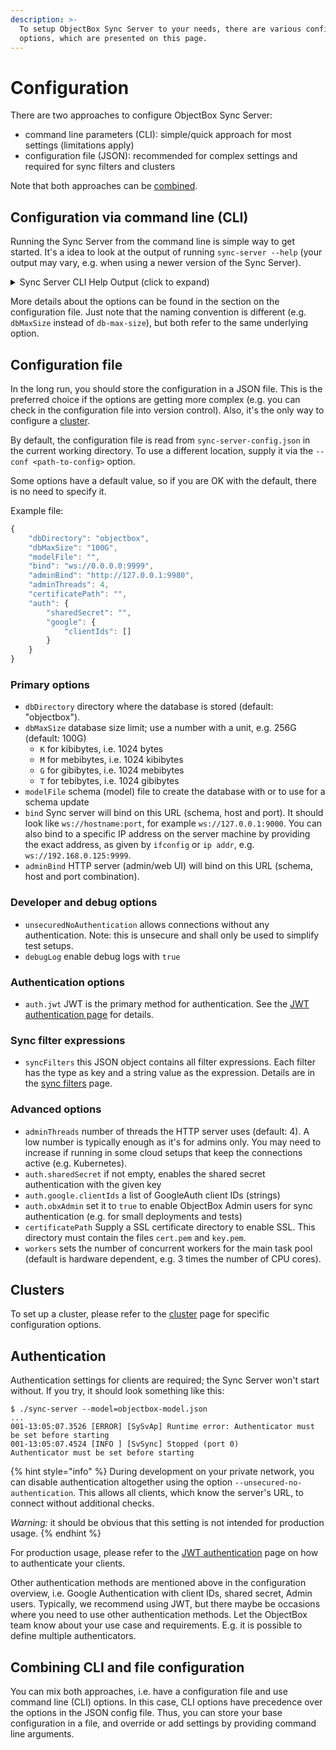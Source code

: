 ```yaml
---
description: >-
  To setup ObjectBox Sync Server to your needs, there are various configuration
  options, which are presented on this page.
---
```


# Configuration

There are two approaches to configure ObjectBox Sync Server:

* command line parameters (CLI): simple/quick approach for most settings (limitations apply)
* configuration file (JSON): recommended for complex settings and required for sync filters and clusters

Note that both approaches can be [combined](configuration.md#combining-cli-and-file-configuration).

## Configuration via command line (CLI)

Running the Sync Server from the command line is simple way to get started. It's a idea to look at the output of running `sync-server --help` (your output may vary, e.g. when using a newer version of the Sync Server).

<details>

<summary>Sync Server CLI Help Output (click to expand)</summary>

```
sync-server --help
001-16:12:08.9830 [INFO ] [SvSyAp] Starting ObjectBox Sync Server version 5 (protocol version: 6, core: 4.0.3-2025-01-24 (SyncServer, http, graphql, admin, tree, dlog, cluster, backup, lmdb, VectorSearch, SyncMongoDb))
ObjectBox Sync Server
Usage:
  sync-server [OPTION...]

      --admin-bind arg          host/IP and port the admin http server 
                                should listen on (default: 
                                http://127.0.0.1:9980)
      --admin-threads arg       number of the worker threads used by admin 
                                http server (default: 4)
      --admin-off               do not start the admin http server
      --async-tx-slot arg       If async DB TXs are "too fast", this adds a 
                                delay to fill up the slot (default: 3000)
      --auth-obx-admin          Enable ObjectBox Admin Users database for 
                                authentication
      --auth-required arg       Comma-separated list of authentication 
                                methods (credential types) required for 
                                clients to connect (default: "")
  -b, --bind arg                host/IP and port the sync server should 
                                listen on (default: "")
  -c, --conf arg                configuration file path (default: 
                                sync-server-config.json)
      --cert arg                certificate file path (default: "")
      --cluster-id arg          cluster ID to enable cluster mode for 
                                servers (default: "")
      --debug                   enable debug logs
      --fixed-follower          the server never becomes the leader of the 
                                cluster
      --fixed-leader            make the server the (only!) leader of the 
                                cluster (danger: read docs carefully!)
  -d, --db-directory arg        directory where the database is stored 
                                (default: objectbox)
      --db-max-size arg         database size limit; use a number with a 
                                unit (K/M/G/T), e.g. 256G (default: 
                                104857600K)
  -h, --help                    show help
      --jwt-public-key-url arg  URL to the public key for JWT token 
                                validation (default: "")
      --jwt-claim-aud arg       Expected audience claim in JWT token 
                                (default: "")
      --jwt-claim-iss arg       Expected issuer claim in JWT token 
                                (default: "")
  -m, --model arg               schema model file to load (JSON) (default: 
                                "")
      --mongo-url arg           MongoDB Sync Connector: URL to the MongoDB 
                                instance (default: "")
      --mongo-db arg            MongoDB Sync Connector: name of the primary 
                                MongoDB database to sync (default: "")
      --no-stacks               disable stack traces when logging errors
      --unsecured-no-authentication
                                [UNSECURE] allow connections without 
                                authentication
      --workers arg             number of workers for the main task pool 
                                (default is hardware dependent, e.g. 3 * 
                                CPU "cores") (default: 0)
      --restore-backup arg      restores the DB to the given backup file 
                                (by default, restoration takes place only 
                                if no DB exist)
      --backup-overwrites-db    forces the restoration of the backup even 
                                if the DB already exists (danger: 
                                overwrites the db permanently!)

```

</details>

More details about the options can be found in the section on the configuration file. Just note that the naming convention is different (e.g. `dbMaxSize` instead of `db-max-size`), but both refer to the same underlying option.

## Configuration file

In the long run, you should store the configuration in a JSON file. This is the preferred choice if the options are getting more complex (e.g. you can check in the configuration file into version control). Also, it's the only way to configure  a [cluster](sync-cluster.md).

By default, the configuration file is read from `sync-server-config.json` in the current working directory. To use a different location, supply it via the `--conf <path-to-config>` option.

Some options have a default value, so if you are OK with the default, there is no need to specify it.

Example file:

```javascript
{
    "dbDirectory": "objectbox",
    "dbMaxSize": "100G",
    "modelFile": "",
    "bind": "ws://0.0.0.0:9999",
    "adminBind": "http://127.0.0.1:9980",
    "adminThreads": 4,
    "certificatePath": "",
    "auth": {
        "sharedSecret": "",
        "google": {
            "clientIds": []
        }
    }
}
```

### Primary options

* `dbDirectory` directory where the database is stored (default: "objectbox").
* `dbMaxSize` database size limit; use a number with a unit, e.g. 256G (default: 100G)&#x20;
  * `K` for kibibytes, i.e. 1024 bytes
  * `M` for mebibytes, i.e. 1024 kibibytes
  * `G` for gibibytes, i.e. 1024 mebibytes
  * `T` for tebibytes, i.e. 1024 gibibytes
* `modelFile` schema (model) file to create the database with or to use for a schema update
* `bind` Sync server will bind on this URL (schema, host and port). It should look like `ws://hostname:port`, for example `ws://127.0.0.1:9000`. You can also bind to a specific IP address on the server machine by providing the exact address, as given by `ifconfig` or `ip addr`, e.g.  `ws://192.168.0.125:9999`.
* `adminBind` HTTP server (admin/web UI) will bind on this URL (schema, host and port combination).

### Developer and debug options

* `unsecuredNoAuthentication` allows connections without any authentication. Note: this is unsecure and shall only be used to simplify test setups.
* `debugLog` enable debug logs with `true`

### Authentication options

* `auth.jwt` JWT is the primary method for authentication. See the [JWT authentication page](jwt-authentication.md) for details.

### Sync filter expressions

* `syncFilters` this JSON object contains all filter expressions.
  Each filter has the type as key and a string value as the expression.
  Details are in the [sync filters](sync-filters.md) page.

### Advanced options

* `adminThreads` number of threads the HTTP server uses (default: 4). A low number is typically enough as it's for admins only. You may need to increase if running in some cloud setups that keep the connections active (e.g. Kubernetes).
* `auth.sharedSecret` if not empty, enables the shared secret authentication with the given key
* `auth.google.clientIds` a list of GoogleAuth client IDs (strings)
* `auth.obxAdmin` set it to `true` to enable ObjectBox Admin users for sync authentication (e.g. for small deployments and tests)
* `certificatePath` Supply a SSL certificate directory to enable SSL. This directory must contain the files `cert.pem` and `key.pem`.
* `workers` sets the number of concurrent workers for the main task pool (default is hardware dependent, e.g. 3 times the number of CPU cores).

## Clusters
To set up a cluster, please refer to the [cluster](sync-cluster.md) page for specific configuration options.

## Authentication

Authentication settings for clients are required; the Sync Server won't start without. If you try, it should look something like this:

```
$ ./sync-server --model=objectbox-model.json
...
001-13:05:07.3526 [ERROR] [SySvAp] Runtime error: Authenticator must be set before starting
001-13:05:07.4524 [INFO ] [SvSync] Stopped (port 0)
Authenticator must be set before starting
```

{% hint style="info" %}
During development on your private network, you can disable authentication altogether using the option `--unsecured-no-authentication`. This allows all clients, which know the server's URL, to connect without additional checks.

_Warning:_ it should be obvious that this setting is not intended for production usage.
{% endhint %}

For production usage, please refer to the [JWT authentication](./jwt-authentication.md) page on how to authenticate your clients.

Other authentication methods are mentioned above in the configuration overview, i.e. Google Authentication with client IDs, shared secret, Admin users.
Typically, we recommend using JWT, but there maybe be occasions where you need to use other authentication methods. Let the ObjectBox team know about your use case and requirements. E.g. it is possible to define multiple authenticators.

## Combining CLI and file configuration

You can mix both approaches, i.e. have a configuration file and use command line (CLI) options. In this case, CLI options have precedence over the options in the JSON config file. Thus, you can store your base configuration in a file, and override or add settings by providing command line arguments.

